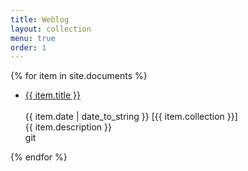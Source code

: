 ```yaml
---
title: Weblog
layout: collection
menu: true
order: 1
---
```

<!-- unintended behaviors ? --> 
<p>
 {% for item in site.documents %}
        <ul>
          <!-- do a proper li class later-->
          <li> 
          <span><a href="{{ item.url | relative_url }}" class="h2 flip-title">  
           {{ item.title }}</span></a><br /><br /> 
          <time class="heading faded fine minicap">
          {{ item.date | date_to_string }}</time>  
          <span class="heading faded fine minicap">[{{ item.collection }}]<br /></span>
          <span class="faded fine">{{ item.description }}</span>
          </li>git 
        </ul>
    {% endfor %}
</p>
